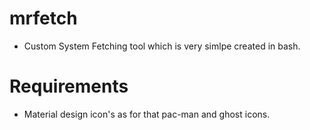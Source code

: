 # mrfetch

- Custom System Fetching tool which is very simlpe created in bash. 

# Requirements 
- Material design icon's as for that pac-man and ghost icons. 
